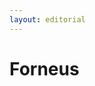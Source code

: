```yaml
---
layout: editorial
---
```


# Forneus

<figure><img src="../../../../../../../../../../.gitbook/assets/Screenshot 2023-12-22 at 10.34.57 AM.png" alt=""><figcaption></figcaption></figure>
